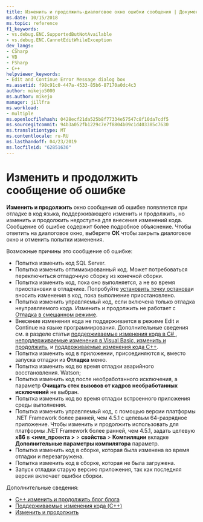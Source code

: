 ```yaml
---
title: Изменить и продолжить-диалоговое окно ошибки сообщения | Документация Майкрософт
ms.date: 10/15/2018
ms.topic: reference
f1_keywords:
- vs.debug.ENC.SupportedButNotAvailable
- vs.debug.ENC.CannotEditWhileException
dev_langs:
- CSharp
- VB
- FSharp
- C++
helpviewer_keywords:
- Edit and Continue Error Message dialog box
ms.assetid: f98c91c0-447a-4533-85b6-87170a0dc4c3
author: mikejo5000
ms.author: mikejo
manager: jillfra
ms.workload:
- multiple
ms.openlocfilehash: 0428ecf21da525b8f77334e57547c8f10da7cdf5
ms.sourcegitcommit: 94b3a052fb1229c7e7f8804b09c1d403385c7630
ms.translationtype: MT
ms.contentlocale: ru-RU
ms.lasthandoff: 04/23/2019
ms.locfileid: "62851636"
---
```

# <a name="edit-and-continue-error-message"></a>Изменить и продолжить сообщение об ошибке

**Изменить и продолжить** окно сообщения об ошибке появляется при отладке в код языка, поддерживающего изменить и продолжить, но изменить и продолжить недоступна для внесения изменений кода. Сообщение об ошибке содержит более подробное объяснение. Чтобы ответить на диалоговое окно, выберите **ОК** чтобы закрыть диалоговое окно и отменить попытки изменения.

Возможные причины это сообщение об ошибке:

- Попытка изменить код SQL Server.
- Попытка изменить оптимизированный код. Может потребоваться переключиться отладочную сборку из конечной сборки.
- Попытка изменить код, пока оно выполняется, а не во время приостановки в отладчике. Попробуйте [установить точку останова](../debugger/using-breakpoints.md)и вносить изменения в код, пока выполнение приостановлено.
- Попытка изменить управляемый код, если включена только отладка неуправляемого кода. Изменить и продолжить не работает с [Отладка в смешанном режиме](../debugger/how-to-debug-in-mixed-mode.md).
- Внесение изменения кода не поддерживается в режиме Edit и Continue на языке программирования. Дополнительные сведения см. в разделе статьи [поддерживаемые изменения кода в C# ](supported-code-changes-csharp.md), [неподдерживаемые изменения в Visual Basic, изменить и продолжить](/visualstudio/debugger/supported-code-changes-csharp), и [поддерживаемые изменения кода C++](supported-code-changes-cpp.md).
- Попытка изменить код в приложении, присоединяются к, вместо запуска отладки из **Отладка** меню.
- Попытка изменить код во время отладки аварийного восстановления. Watson;
- Попытка изменить код после необработанного исключения, а параметр **Очищать стек вызовов от кадров необработанных исключений** не выбран.
- Попытка изменить код во время отладки встроенного приложения среды выполнения.
- Попытка изменить управляемый код, с помощью версии платформы .NET Framework более ранней, чем 4.5.1 с целевым 64-разрядное приложение. Чтобы изменить и продолжить использовать для платформы .NET Framework более ранней, чем 4.5.1, задать целевую **x86** в  **\<имя_проекта >** > **свойства**  >  **Компиляции** вкладке **Дополнительные параметры компилятора** параметр.
- Попытка изменить код в сборке, которая была изменена во время отладки и перезагружена.
- Попытка изменить код в сборке, которая не была загружена.
- Запуск отладки старую версию приложения, так как последняя версия включает ошибки сборки.

Дополнительные сведения:
- [C++ изменить и продолжить блог блога](https://devblogs.microsoft.com/cppblog/c-edit-and-continue-in-visual-studio-2015-update-3/)
- [Поддерживаемые изменения кода (C++)](../debugger/supported-code-changes-cpp.md)
- [Изменить и продолжить](../debugger/edit-and-continue.md)